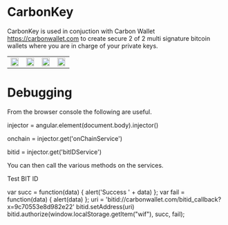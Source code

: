 # CarbonKey

CarbonKey is used in conjuction with Carbon Wallet https://carbonwallet.com to create secure 2 of 2 multi signature bitcoin wallets where you are in charge of your private keys.

<table>
<tr>
<td><img src="https://raw.githubusercontent.com/onchain/CarbonKey/master/img/images_for_readme/main-screen.png" width="95%"></td>
<td><img src="https://raw.githubusercontent.com/onchain/CarbonKey/master/img/images_for_readme/backup.png" width="95%"></td>
<td><img src="https://raw.githubusercontent.com/onchain/CarbonKey/master/img/images_for_readme/backup-recovery.png" width="95%"></td>
<td><img src="https://raw.githubusercontent.com/onchain/CarbonKey/master/img/images_for_readme/bitid.png" width="95%"></td>
</tr>
</table>

# Debugging

From the browser console the following are useful.

injector = angular.element(document.body).injector()

onchain = injector.get('onChainService')

bitid = injector.get('bitIDService')

You can then call the various methods on the services.

Test BIT ID

var succ = function(data) { alert('Success ' + data) };
var fail = function(data) { alert(data) };
uri = 'bitid://carbonwallet.com/bitid_callback?x=9c70553e8d982e22'
bitid.setAddress(uri)
bitid.authorize(window.localStorage.getItem("wif"), succ, fail);


